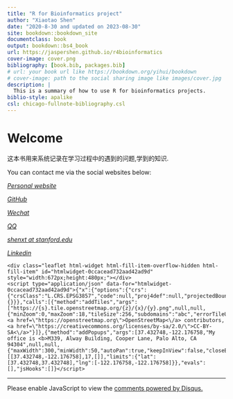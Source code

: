 ```yaml
--- 
title: "R for Bioinformatics project"
author: "Xiaotao Shen"
date: "2020-8-30 and updated on 2023-08-30"
site: bookdown::bookdown_site
documentclass: book
output: bookdown::bs4_book
url: https://jaspershen.github.io/r4bioinformatics
cover-image: cover.png
bibliography: [book.bib, packages.bib]
# url: your book url like https://bookdown.org/yihui/bookdown
# cover-image: path to the social sharing image like images/cover.jpg
description: |
  This is a summary of how to use R for bioinformatics projects.
biblio-style: apalike
csl: chicago-fullnote-bibliography.csl
---
```


# Welcome


这本书用来系统记录在学习过程中的遇到的问题,学到的知识.


You can contact me via the social websites below:

<a href="https://jaspershen.github.io/" target='_blank'><i class="fa fa-home"> Personal website</i></a> 

<a href="https://github.com/jaspershen" target='_blank'><i class="fa fa-github"> GitHub</i></a> 

<a href="https://jaspershen.github.io/image/wechat_QR.jpg" target='_blank'><i class="fa fa-weixin"> Wechat</i></a> 

<a href="https://www.shenxt.info/files/qq_QR.jpg" target='_blank'><i class="fa fa-qq"> QQ</i></a> 

<a href="shenxt@stanford.edu" target='_blank'><i class="fa fa-envelope">  shenxt at stanford.edu</i></a> 

<a href="https://www.linkedin.com/in/shenxt/" target='_blank'><i class="fa fa-linkedin"> Linkedin</i></a>


```{=html}
<div class="leaflet html-widget html-fill-item-overflow-hidden html-fill-item" id="htmlwidget-0ccacead732aad42ad9d" style="width:672px;height:480px;"></div>
<script type="application/json" data-for="htmlwidget-0ccacead732aad42ad9d">{"x":{"options":{"crs":{"crsClass":"L.CRS.EPSG3857","code":null,"proj4def":null,"projectedBounds":null,"options":{}}},"calls":[{"method":"addTiles","args":["https://{s}.tile.openstreetmap.org/{z}/{x}/{y}.png",null,null,{"minZoom":0,"maxZoom":18,"tileSize":256,"subdomains":"abc","errorTileUrl":"","tms":false,"noWrap":false,"zoomOffset":0,"zoomReverse":false,"opacity":1,"zIndex":1,"detectRetina":false,"attribution":"&copy; <a href=\"https://openstreetmap.org\">OpenStreetMap<\/a> contributors, <a href=\"https://creativecommons.org/licenses/by-sa/2.0/\">CC-BY-SA<\/a>"}]},{"method":"addPopups","args":[37.432748,-122.176758,"My office is <b>M339, Alway Building, Cooper Lane, Palo Alto, CA 94304",null,null,{"maxWidth":300,"minWidth":50,"autoPan":true,"keepInView":false,"closeButton":true,"className":""}]}],"setView":[[37.432748,-122.176758],17,[]],"limits":{"lat":[37.432748,37.432748],"lng":[-122.176758,-122.176758]}},"evals":[],"jsHooks":[]}</script>
```






---

<div id="disqus_thread"></div>
<script>

/**
*  RECOMMENDED CONFIGURATION VARIABLES: EDIT AND UNCOMMENT THE SECTION BELOW TO INSERT DYNAMIC VALUES FROM YOUR PLATFORM OR CMS.
*  LEARN WHY DEFINING THESE VARIABLES IS IMPORTANT: https://disqus.com/admin/universalcode/#configuration-variables*/
/*
var disqus_config = function () {
this.page.url = PAGE_URL;  // Replace PAGE_URL with your page's canonical URL variable
this.page.identifier = PAGE_IDENTIFIER; // Replace PAGE_IDENTIFIER with your page's unique identifier variable
};
*/
(function() { // DON'T EDIT BELOW THIS LINE
var d = document, s = d.createElement('script');
s.src = 'https://r-cookbook-shen.disqus.com/embed.js';
s.setAttribute('data-timestamp', +new Date());
(d.head || d.body).appendChild(s);
})();
</script>
<noscript>Please enable JavaScript to view the <a href="https://disqus.com/?ref_noscript">comments powered by Disqus.</a></noscript>
